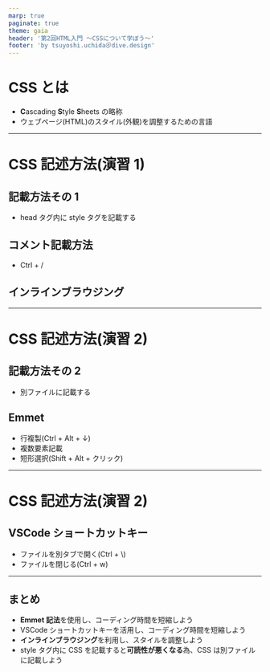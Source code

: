 ```yaml
---
marp: true
paginate: true
theme: gaia
header: '第2回HTML入門 ～CSSについて学ぼう～'
footer: 'by tsuyoshi.uchida＠dive.design'
---
```


# CSS とは

- **C**ascading **S**tyle **S**heets の略称
- ウェブページ(HTML)のスタイル(外観)を調整するための言語

---

# CSS 記述方法(演習 1)

## 記載方法その 1

- head タグ内に style タグを記載する

## コメント記載方法

- Ctrl + /

## インラインブラウジング

---

# CSS 記述方法(演習 2)

## 記載方法その 2

- 別ファイルに記載する

## Emmet

- 行複製(Ctrl + Alt + ↓)
- 複数要素記載
- 短形選択(Shift + Alt + クリック)

---

# CSS 記述方法(演習 2)

## VSCode ショートカットキー

- ファイルを別タブで開く(Ctrl + \\)
- ファイルを閉じる(Ctrl + w)

---

## まとめ

- **Emmet 記法**を使用し、コーディング時間を短縮しよう
- VSCode ショートカットキーを活用し、コーディング時間を短縮しよう
- **インラインブラウジング**を利用し、スタイルを調整しよう
- style タグ内に CSS を記載すると**可読性が悪くなる**為、CSS は別ファイルに記載しよう
